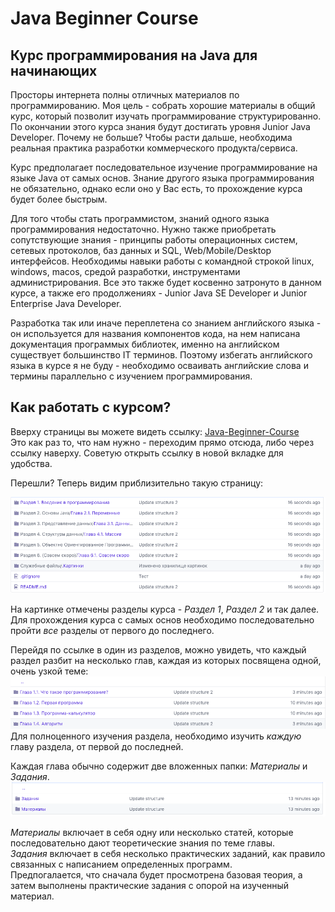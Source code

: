 # Java Beginner Course
## Курс программирования на Java для начинающих

Просторы интернета полны отличных материалов по программированию. Моя цель - собрать хорошие материалы в общий курс, который позволит изучать программирование структурированно.
По окончании этого курса знания будут достигать уровня Junior Java Developer. Почему не больше? Чтобы расти дальше, необходима реальная практика разработки коммерческого продукта/сервиса.

Курс предполагает последовательное изучение программирование на языке Java  от самых основ. Знание другого языка программирования не обязательно, однако если оно у Вас есть, то прохождение курса будет более быстрым.

Для того чтобы стать программистом, знаний одного языка программирования недостаточно. Нужно также приобретать сопутствующие знания - принципы работы операционных систем, сетевых протоколов, баз данных и SQL, Web/Mobile/Desktop интерфейсов. Необходимы навыки работы с командной строкой linux, windows, macos, средой разработки, инструментами администрирования. Все это также будет косвенно затронуто в данном курсе, а также его продолжениях - Junior Java SE Developer и Junior Enterprise Java Developer.

Разработка так или иначе переплетена со знанием английского языка - он используется для названия компонентов кода, на нем написана документация программых библиотек, именно на английском существует большинство IT терминов. Поэтому избегать английского языка в курсе я не буду - необходимо осваивать английские слова и термины параллельно с изучением программирования.

## Как работать с курсом?

Вверху страницы вы можете видеть ссылку: [Java-Beginner-Course](https://github.com/seriyalexandrov/Java-Beginner-Course)  
Это как раз то, что нам нужно - переходим прямо отсюда, либо через ссылку наверху. Советую открыть ссылку в новой вкладке для удобства.

Перешли? Теперь видим приблизительно такую страницу:

 ![](Служебные%20файлы/.Картинки/course_content.png)
 
На картинке отмечены разделы курса - *Раздел 1*, *Раздел 2* и так далее. Для прохождения курса с самых основ необходимо последовательно пройти *все* разделы от первого до последнего.

Перейдя по ссылке в один из разделов, можно увидеть, что каждый раздел разбит на несколько глав, каждая из которых посвящена одной, очень узкой теме:
 ![](Служебные%20файлы/.Картинки/chapters.png)
Для полноценного изучения раздела, необходимо изучить *каждую* главу раздела, от первой до последней.

Каждая глава обычно содержит две вложенных папки: *Материалы* и *Задания*.
 ![](Служебные%20файлы/.Картинки/content_tasks.png)

*Материалы* включает в себя одну или несколько статей, которые последовательно дают теоретические знания по теме главы.  
*Задания* включает в себя несколько практических заданий, как правило связанных с написанием определенных программ.  
Предпогалается, что сначала будет просмотрена базовая теория, а затем выполнены практические задания с опорой на изученный материал.


